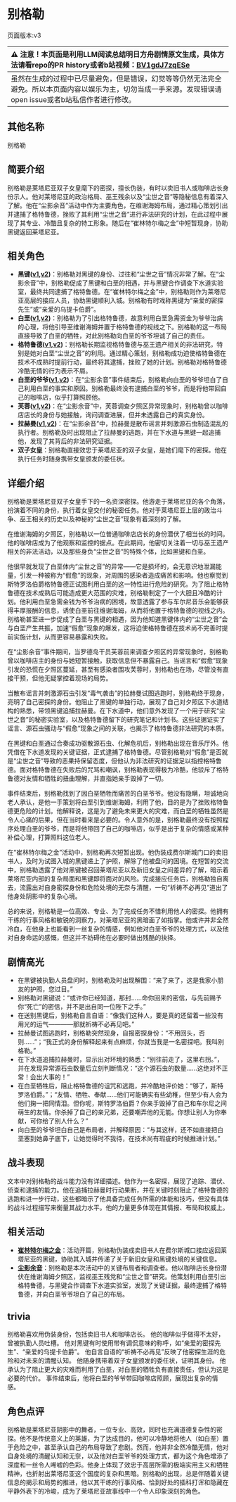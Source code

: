 # 别格勒
页面版本:v3
 

| :warning: 注意！本页面是利用LLM阅读总结明日方舟剧情原文生成，具体方法请看repo的PR history或者b站视频：[BV1gdJ7zqESe](https://www.bilibili.com/video/BV1gdJ7zqESe/)         |
|:----------------------------|
| 虽然在生成的过程中已尽量避免，但是错误，幻觉等等仍然无法完全避免。所以本页面内容以娱乐为主，切勿当成一手来源。发现错误请open issue或者b站私信作者进行修改。|



## 其他名称
别格勒
## 简要介绍
别格勒是莱塔尼亚双子女皇麾下的密探，擅长伪装，有时以卖旧书人或咖啡店长身份示人。他对莱塔尼亚的政治格局、巫王残余以及“尘世之音”等隐秘信息有着深入了解。他在“尘影余音”活动中作为主要角色，在维谢海姆布局，通过精心策划引出并逮捕了格特鲁德，挫败了其利用“尘世之音”进行非法研究的计划，在此过程中展现了其专业、冷酷且复杂的特工形象。随后在“崔林特尔梅之金”中短暂现身，协助黑键返回莱塔尼亚。
## 相关角色
-   **黑键([v1](../chars/char_4046_ebnhlz.md),[v2](char_4046_ebnhlz.md))**：别格勒对黑键的身份、过往和“尘世之音”情况非常了解。在“尘影余音”中，别格勒促成了黑键和白垩的相遇，并与黑键合作调查下水道实验室，最终共同逮捕了格特鲁德。在“崔林特尔梅之金”中，别格勒则作为莱塔尼亚高层的接应人员，协助黑键顺利入城。别格勒有时戏称黑键为“亲爱的密探先生”或“亲爱的乌提卡伯爵”。
-   **白垩([v1](../chars/extended_char_bai_e.md),[v2](extended_char_bai_e.md))**：别格勒为了引出格特鲁德，故意利用白垩急需资金为爷爷治病的心理，将他引导至维谢海姆并置于格特鲁德的视线之下。别格勒的这一布局直接导致了白垩的牺牲，对此别格勒向白垩的爷爷坦诚了自己的责任。
-   **格特鲁德([v1](../chars/extended_char_ge_te_lu_de.md),[v2](extended_char_ge_te_lu_de.md))**：别格勒长期监视格特鲁德与巫王遗产相关的非法研究，特别是她对白垩“尘世之音”的利用。通过精心策划，别格勒成功迫使格特鲁德在技术不成熟时提前行动，最终将其逮捕，挫败了她的计划。别格勒对格特鲁德冷酷无情的行为表示不屑。
-   **白垩的爷爷([v1](../chars/extended_char_bai_e_de_ye_ye.md),[v2](extended_char_bai_e_de_ye_ye.md))**：在“尘影余音”事件结束后，别格勒向白垩的爷爷坦白了自己利用白垩的事实和原因。别格勒最终没有逮捕白垩的爷爷，而是将他带回自己的咖啡店，似乎打算照顾他。
-   **芙蓉([v1](../chars/char_120_hibisc.md),[v2](char_120_hibisc.md))**：在“尘影余音”中，芙蓉调查夕照区异常现象时，别格勒曾以咖啡店店长的身份与她接触，询问调查进展，但并未透露自己的真实身份。
-   **拉赫曼([v1](../chars/extended_char_la_he_man.md),[v2](extended_char_la_he_man.md))**：在“尘影余音”中，拉赫曼是散布谣言并刺激源石虫制造混乱的执行者。别格勒及时出现阻止了拉赫曼的逃跑，并在下水道与黑键一起追捕他，发现了其背后的非法研究证据。
-   **双子女皇**：别格勒直接效忠于莱塔尼亚的双子女皇，是她们麾下的密探。他在执行任务时随身携带女皇颁发的委任状。
## 详细介绍
别格勒是莱塔尼亚双子女皇手下的一名资深密探。他游走于莱塔尼亚的各个角落，扮演着不同的身份，执行着女皇交付的秘密任务。他对于莱塔尼亚上层的政治斗争、巫王相关的历史以及神秘的“尘世之音”现象有着深刻的了解。

在维谢海姆的夕照区，别格勒以一位普通咖啡店店长的身份潜伏了相当长的时间。他的咖啡店成为了他观察和监控的据点。在此期间，他密切关注着一切与巫王遗产相关的非法活动，以及那些身负“尘世之音”的特殊个体，比如黑键和白垩。

他很早就发现了白垩体内“尘世之音”的异常——它是损坏的，会无意识地泄漏能量，引发一种被称为“假愈”的现象，对周围的感染者造成痛苦和影响。他也察觉到斯特罗洛伯爵格特鲁德正试图利用白垩的这一特性进行危险的研究。为了阻止格特鲁德在技术成熟后可能造成更大范围的灾难，别格勒制定了一个大胆且冷酷的计划。他利用白垩急需金钱为爷爷治病的困境，故意透露了参与车尔尼音乐会能够获得丰厚报酬的信息，诱使白垩前往维谢海姆，从而将他置于格特鲁德的视线之内。别格勒甚至进一步促成了白垩与黑键的相遇，因为他知道黑键体内的“尘世之音”会与白垩产生共振，加速“假愈”现象的爆发，这将迫使格特鲁德在技术尚不完善时提前实施计划，从而更容易暴露和失败。

在“尘影余音”事件期间，当罗德岛干员芙蓉前来调查夕照区的异常现象时，别格勒曾以咖啡店主的身份与她短暂接触，获取信息但不暴露自己。当谣言和“假愈”现象引发的恐慌在夕照区蔓延，甚至有感染者围攻芙蓉时，别格勒也在场，尽管没有直接干预，但他无疑掌控着现场的局势。

当散布谣言并刺激源石虫引发“毒气袭击”的拉赫曼试图逃跑时，别格勒终于现身，亮明了自己密探的身份。他阻止了黑键的单独行动，展现了自己对夕照区下水道结构的熟悉，带领黑键追捕拉赫曼。在下水道中，他们意外发现了一个用于研究“尘世之音”的秘密实验室，以及格特鲁德留下的研究笔记和计划书。这些证据证实了谣言、源石虫骚动与“假愈”现象之间的关联，也揭示了格特鲁德非法研究的本质。

在黑键和白垩通过合奏成功驱散源石虫、化解危机后，别格勒出现在音乐厅外。他凭借在下水道发现的关键证据，正式逮捕了格特鲁德。尽管别格勒对“假愈”是否就是“尘世之音”导致的恶果持保留态度，但他认为非法研究的证据足以指控格特鲁德。面对格特鲁德在失败后的咒骂和嘲讽，别格勒表现得极为冷酷，他驳斥了格特鲁德对友情和牺牲的扭曲理解，并直指她亲手毁掉了一切。

事件结束后，别格勒找到了因白垩牺牲而痛苦的白垩爷爷。他没有隐瞒，坦诚地向老人承认，是他一手策划将白垩引到维谢海姆，利用了他，目的是为了挫败格特鲁德更危险的计划。他解释说，这是为了避免未来更大的灾难，而白垩的牺牲虽然是令人心痛的后果，但在当时看来是必要的。令人意外的是，别格勒最终没有按照程序处理白垩的爷爷，而是将他带回了自己的咖啡店，似乎是出于复杂的情感或某种补偿心理，打算照料这位老人。

在“崔林特尔梅之金”活动中，别格勒再次短暂出现。他伪装成费尔斯城门口的卖旧书人，及时为试图入城的黑键递上了护照，解除了他被盘问的困境。在短暂的交流中，别格勒透露了他对黑键被召回莱塔尼亚以及新旧女皇之间差异的了解，暗示着莱塔尼亚内部的复杂局面和黑键即将面对的风险。完成接应任务后，别格勒独自离去，流露出对自身密探身份和危险处境的无奈与清醒，一句“祈祷不必再见”道出了他身处阴影中的复杂心境。

总的来说，别格勒是一位高效、专业、为了完成任务不惜利用他人的密探。他拥有干练的行事风格和敏锐的洞察力，对莱塔尼亚的黑暗面了如指掌。他或许并非全然冷血，在他身上也能看到一丝复杂的情感，例如他对白垩爷爷的处理方式，以及他对自身命运的感慨，但这并不妨碍他在必要时做出残酷的抉择。
## 剧情高光
*   在黑键被执勤人员盘问时，别格勒及时出现解围：“来了来了，这是我家小朋友的护照，您过目。”
*   别格勒对黑键说：“或许你已经知道，那封......命你回来的密信，与先前赐予你“死亡”的密信，并不是出自同一位陛下之手。”
*   在送别黑键后，别格勒自言自语：“像我们这种人，要是真的还留着一些没有用光的运气————那就祈祷不必再见吧。”
*   拉赫曼试图逃跑时，别格勒突然现身，自报密探身份：“不用回头，否则......”；“我正式的身份解释起来有点麻烦，你就当我是一名密探吧。我叫别格勒。”
*   在下水道追捕拉赫曼时，显示出对环境的熟悉：“别往前走了，这里右拐。”，并在发现异常源石虫数量后立刻判断情况：“这个源石虫的数量......这绝对不正常！会出大事的！”
*   在白垩牺牲后，阻止格特鲁德的诅咒和逃跑，并冷酷地评价她：“够了，斯特罗洛伯爵。”；“友情、牺牲、奉献......他们可能确实有些幼稚，但至少有人会为他们掬一把同情泪。但你呢，斯特罗洛伯爵？你亲手毁掉了自己和车尔尼之间萌生的友情。你杀掉了自己的亲兄弟，还要嘲弄他的无能。你想让别人为你奉献，可你给了别人什么？”
*   向白垩的爷爷坦白自己是布局者，并解释原因：“与其这样，还不如直接把白垩塞到她鼻子底下，让她觉得时不我待，在技术尚有瑕疵的时候推进计划。”
## 战斗表现
文本中对别格勒的战斗能力没有详细描述。他作为一名密探，展现了追踪、潜伏、侦查和逮捕的能力。他在追捕拉赫曼时行动果断，并在关键时刻阻止了格特鲁德的逃跑和进一步行动，这些都暗示了他具备完成任务所需的体能和技巧，但没有具体的战斗过程描写来衡量其战力水平。他的力量更多体现在其情报、布局和权威上。
## 相关活动
-   **[崔林特尔梅之金](../stories/act29side.md)**：活动开篇，别格勒伪装成卖旧书人在费尔斯城口接应返回莱塔尼亚的黑键，协助其入城并传递了关于新旧女皇和黑键处境的关键信息。
-   **[尘影余音](../stories/act18side.md)**：别格勒是本次活动中的关键布局者和调查者。他以咖啡店长身份潜伏在维谢海姆夕照区，监视巫王残党和“尘世之音”研究。他策划利用白垩引出格特鲁德，与黑键合作调查下水道实验室，发现了关键证据，最终逮捕了格特鲁德，并向白垩爷爷坦白了自己的布局。
## trivia
别格勒喜欢用伪装身份，包括卖旧书人和咖啡店长。
他的咖啡似乎做得不太好，曾被执勤人员吐槽。
他对黑键有时使用带有调侃意味的称呼，如“亲爱的密探先生”、“亲爱的乌提卡伯爵”。
他自言自语的“祈祷不必再见”反映了他密探生涯的危险和对未来的清醒认知。
他随身携带着双子女皇颁发的委任状，证明其身份。
他承认为了阻止更大的灾难而利用了白垩，对白垩的牺牲负有直接责任，但认为这是必要的代价。
事件结束后，他将白垩的爷爷带回咖啡店照顾，展现出复杂的情感。
## 角色点评
别格勒是莱塔尼亚阴影中的舞者，一位专业、高效，同时也充满道德复杂性的密探。他不是传统意义上的英雄，为了达成目的，他可以冷静地将他人（如白垩）置于危险之中，甚至承认自己的布局导致了悲剧。然而，他并非全然冷酷无情，他对自身处境的清醒认知和无奈，以及他对白垩爷爷的处理方式，都为这个角色增添了深度和一丝令人唏嘘的色彩。他身上体现了效忠于高层所需的极端实用主义和牺牲精神，也折射出莱塔尼亚这个国度的复杂和黑暗。别格勒的出现，总是伴随着关键信息的揭示和局势的推进，他以其干练的行事风格、恰到好处的插科打诨和隐藏在平静外表下的冷峻，成为了莱塔尼亚故事线中一个令人印象深刻的角色。